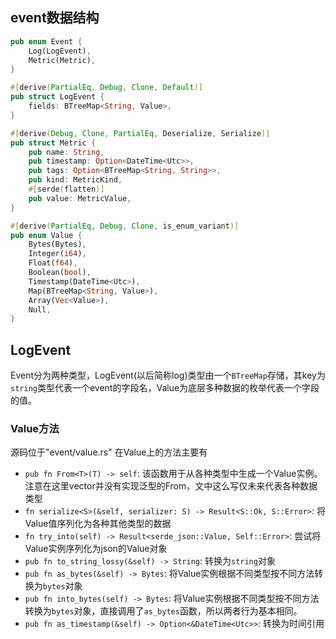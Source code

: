 ## event数据结构
```rust
pub enum Event {
    Log(LogEvent),
    Metric(Metric),
}

#[derive(PartialEq, Debug, Clone, Default)]
pub struct LogEvent {
    fields: BTreeMap<String, Value>,
}

#[derive(Debug, Clone, PartialEq, Deserialize, Serialize)]
pub struct Metric {
    pub name: String,
    pub timestamp: Option<DateTime<Utc>>,
    pub tags: Option<BTreeMap<String, String>>,
    pub kind: MetricKind,
    #[serde(flatten)]
    pub value: MetricValue,
}

#[derive(PartialEq, Debug, Clone, is_enum_variant)]
pub enum Value {
    Bytes(Bytes),
    Integer(i64),
    Float(f64),
    Boolean(bool),
    Timestamp(DateTime<Utc>),
    Map(BTreeMap<String, Value>),
    Array(Vec<Value>),
    Null,
}
```

## LogEvent
Event分为两种类型，LogEvent(以后简称log)类型由一个`BTreeMap`存储，其key为`string`类型代表一个event的字段名，Value为底层多种数据的枚举代表一个字段的值。

### Value方法
源码位于"event/value.rs"
在Value上的方法主要有
* `pub fn From<T>(T) -> self`: 该函数用于从各种类型中生成一个Value实例。注意在这里vector并没有实现泛型的From，文中这么写仅未来代表各种数据类型
* `fn serialize<S>(&self, serializer: S) -> Result<S::Ok, S::Error>`: 将Value值序列化为各种其他类型的数据
* `fn try_into(self) -> Result<serde_json::Value, Self::Error>`: 尝试将Value实例序列化为json的Value对象
* `pub fn to_string_lossy(&self) -> String`: 转换为`string`对象
* `pub fn as_bytes(&self) -> Bytes`: 将Value实例根据不同类型按不同方法转换为`bytes`对象
* `pub fn into_bytes(self) -> Bytes`: 将Value实例根据不同类型按不同方法转换为`bytes`对象，直接调用了`as_bytes`函数，所以两者行为基本相同。
* `pub fn as_timestamp(&self) -> Option<&DateTime<Utc>>`: 转换为时间引用

